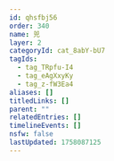 ```yaml
---
id: qhsfbj56
order: 340
name: 兕
layer: 2
categoryId: cat_8abY-bU7
tagIds:
  - tag_TRpfu-I4
  - tag_eAgXxyKy
  - tag_z-fW3Ea4
aliases: []
titledLinks: []
parent: ""
relatedEntries: []
timelineEvents: []
nsfw: false
lastUpdated: 1758087125
---
```



